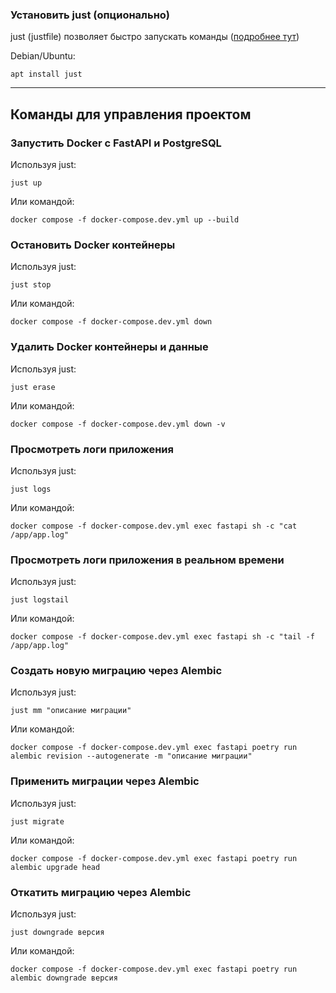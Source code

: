 ### Установить just (опционально)

just (justfile) позволяет быстро запускать команды ([подробнее тут](https://github.com/casey/just?tab=readme-ov-file#packages))

Debian/Ubuntu:
```shell
apt install just
```

---

## Команды для управления проектом

### Запустить Docker с FastAPI и PostgreSQL
Используя just:
```shell
just up
```

Или командой:
```shell
docker compose -f docker-compose.dev.yml up --build
```

### Остановить Docker контейнеры
Используя just:
```shell
just stop
```

Или командой:
```shell
docker compose -f docker-compose.dev.yml down
```

### Удалить Docker контейнеры и данные
Используя just:
```shell
just erase
```

Или командой:
```shell
docker compose -f docker-compose.dev.yml down -v
```

### Просмотреть логи приложения
Используя just:
```shell
just logs
```

Или командой:
```shell
docker compose -f docker-compose.dev.yml exec fastapi sh -c "cat /app/app.log"
```

### Просмотреть логи приложения в реальном времени
Используя just:
```shell
just logstail
```

Или командой:
```shell
docker compose -f docker-compose.dev.yml exec fastapi sh -c "tail -f /app/app.log"
```

### Создать новую миграцию через Alembic
Используя just:
```shell
just mm "описание миграции"
```

Или командой:
```shell
docker compose -f docker-compose.dev.yml exec fastapi poetry run alembic revision --autogenerate -m "описание миграции"
```

### Применить миграции через Alembic
Используя just:
```shell
just migrate
```

Или командой:
```shell
docker compose -f docker-compose.dev.yml exec fastapi poetry run alembic upgrade head
```

### Откатить миграцию через Alembic
Используя just:
```shell
just downgrade версия
```

Или командой:
```shell
docker compose -f docker-compose.dev.yml exec fastapi poetry run alembic downgrade версия
```
